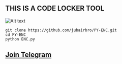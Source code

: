 ## THIS IS A CODE LOCKER TOOL
![Alt text](https://raw.githubusercontent.com/jubairbro/Imgs/main/Screenshot_2024-02-22-22-11-28-83_84d3000e3f4017145260f7618db1d683.jpg?token=GHSAT0AAAAAACOS2VPB5OAUV2JGOOYUMWAIZOXPQ6Q)

```
git clone https://github.com/jubairbro/PY-ENC.git
cd PY-ENC
python ENC.py
```
## [Join Telegram](https://t.me/jubairff)
